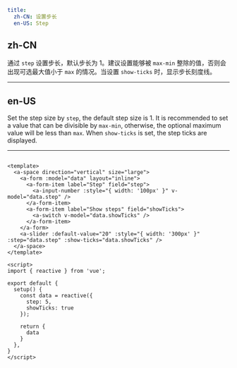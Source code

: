 ```yaml
title:
  zh-CN: 设置步长
  en-US: Step
```

## zh-CN

通过 `step` 设置步长，默认步长为 1。建议设置能够被 `max-min` 整除的值，否则会出现可选最大值小于 `max` 的情况。当设置 `show-ticks` 时，显示步长刻度线。

---

## en-US

Set the step size by `step`, the default step size is 1. It is recommended to set a value that can be divisible by `max-min`, otherwise, the optional maximum value will be less than `max`. When `show-ticks` is set, the step ticks are displayed.

---

```vue

<template>
  <a-space direction="vertical" size="large">
    <a-form :model="data" layout="inline">
      <a-form-item label="Step" field="step">
        <a-input-number :style="{ width: '100px' }" v-model="data.step" />
      </a-form-item>
      <a-form-item label="Show steps" field="showTicks">
        <a-switch v-model="data.showTicks" />
      </a-form-item>
    </a-form>
    <a-slider :default-value="20" :style="{ width: '300px' }" :step="data.step" :show-ticks="data.showTicks" />
  </a-space>
</template>

<script>
import { reactive } from 'vue';

export default {
  setup() {
    const data = reactive({
      step: 5,
      showTicks: true
    });

    return {
      data
    }
  },
}
</script>
```
